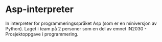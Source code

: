 # Asp-interpreter
In interpreter for programmeringsspråket Asp (som er en miniversjon av Python). Laget i team på 2 personer som en del av emnet IN2030 - Prosjektoppgave i programmering.
